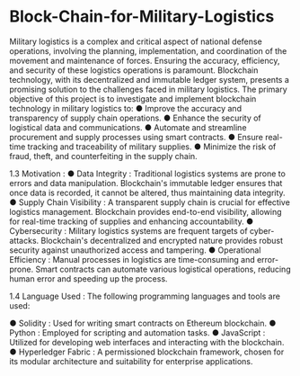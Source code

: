 # Block-Chain-for-Military-Logistics
Military logistics is a complex and critical aspect of national defense operations, involving the planning, implementation, and coordination of the movement and maintenance of forces. Ensuring the accuracy, efficiency, and security of these logistics operations is paramount. Blockchain technology, with its decentralized and immutable ledger system, presents a promising solution to the challenges faced in military logistics.
The primary objective of this project is to investigate and implement blockchain technology in military logistics to:
●	 Improve the accuracy and transparency of supply chain operations.
●	 Enhance the security of logistical data and communications.
●	 Automate and streamline procurement and supply processes using smart contracts.
●	 Ensure real-time tracking and traceability of military supplies.
●	 Minimize the risk of fraud, theft, and counterfeiting in the supply chain.

1.3 Motivation :
●	Data Integrity : Traditional logistics systems are prone to errors and data manipulation. Blockchain's immutable ledger ensures that once data is recorded, it cannot be altered, thus maintaining data integrity.
●	Supply Chain Visibility : A transparent supply chain is crucial for effective logistics management. Blockchain provides end-to-end visibility, allowing for real-time tracking of supplies and enhancing accountability.
●	Cybersecurity : Military logistics systems are frequent targets of cyber-attacks. Blockchain's decentralized and encrypted nature provides robust security against unauthorized access and tampering.
●	Operational Efficiency : Manual processes in logistics are time-consuming and error-prone. Smart contracts can automate various logistical operations, reducing human error and speeding up the process.

1.4 Language Used :
The following programming languages and tools are used:

●	Solidity : Used for writing smart contracts on Ethereum blockchain.
●	Python : Employed for scripting and automation tasks.
●	JavaScript : Utilized for developing web interfaces and interacting with the blockchain.
●	Hyperledger Fabric : A permissioned blockchain framework, chosen for its modular architecture and suitability for enterprise applications.
